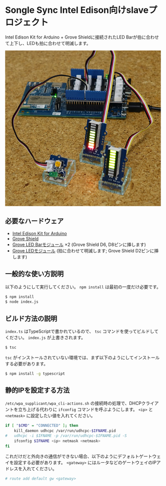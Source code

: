 # Songle Sync Intel Edison向けslaveプロジェクト

Intel Edison Kit for Arduino + Grove Shieldに接続されたLED Barが伯に合わせて上下し、LEDも拍に合わせて明滅します。

![Intel Edison Kit for Arduino + Grove Shield](edison.jpg "Intel Edison Kit for Arduino + Grove Shield")

## 必要なハードウェア

- [Intel Edison Kit for Arduino](https://www.switch-science.com/catalog/1958/)
- [Grove Shield](https://www.switch-science.com/catalog/1293/)
- [Grove LED Barモジュール](https://www.switch-science.com/catalog/2511/) ×2 (Grove Shield D6, D8ピンに挿します)
- [Grove LEDモジュール](http://wiki.seeed.cc/Grove-LED_Socket_Kit/) (拍に合わせて明滅します; Grove Shield D2ピンに挿します)

## 一般的な使い方説明

以下のようにして実行してください。 `npm install` は最初の一度だけ必要です。

```sh
$ npm install
$ node index.js
```

## ビルド方法の説明

`index.ts` はTypeScriptで書かれているので、 `tsc` コマンドを使ってビルドしてください。 `index.js` が上書きされます。

```sh
$ tsc
```

`tsc` がインストールされていない環境では、まず以下のようにしてインストールする必要があります。

```sh
$ npm install -g typescript
```

## 静的IPを設定する方法

`/etc/wpa_supplicant/wpa_cli-actions.sh` の接続時の処理で、DHCPクライアントを立ち上げる代わりに `ifconfig` コマンドを呼ぶようにします。 `<ip>` と `<netmask>` に設定したい値を入れてください。

```sh
if [ "$CMD" = "CONNECTED" ]; then
    kill_daemon udhcpc /var/run/udhcpc-$IFNAME.pid
#   udhcpc -i $IFNAME -p /var/run/udhcpc-$IFNAME.pid -S
    ifconfig $IFNAME <ip> netmask <netmask>
fi
```

これだけだと外向きの通信ができない場合、以下のようにデフォルトゲートウェイを設定する必要があります。 `<gateway>` にはルータなどのゲートウェイのIPアドレスを入れてください。

```sh
# route add default gw <gateway>
```
